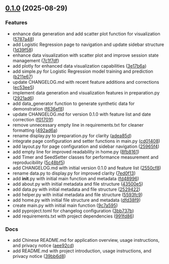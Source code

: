 <!-- insertion marker -->
<a name="0.1.0"></a>

## [0.1.0](https://github.com///compare/0eb171b3204362c28c79a12781d1e7d305f92b33...0.1.0) (2025-08-29)

### Features

- enhance data generation and add scatter plot function for visualization ([5787a48](https://github.com///commit/5787a4892ffd5669f1061992ddd1d278161d0840))
- add Logistic Regression page to navigation and update sidebar structure ([1d39f58](https://github.com///commit/1d39f589405877149a83975a086d5297155811ca))
- enhance data visualization with scatter plot and improve session state management ([7c1f7df](https://github.com///commit/7c1f7dfae3069331f41f858cf66f23ac96585e1b))
- add plotly for enhanced data visualization capabilities ([3e17b6a](https://github.com///commit/3e17b6a438c02dfc652c00fd179658c898653a26))
- add simple.py for Logistic Regression model training and prediction ([b211e67](https://github.com///commit/b211e6789d030e02eabd69bcf04080ffb8ab8814))
- update CHANGELOG.md with recent feature additions and corrections ([ec53ee5](https://github.com///commit/ec53ee5d0a23eeffce3dd72ab54c283f1039143e))
- implement data generation and visualization features in preparation.py ([2921ad6](https://github.com///commit/2921ad670c6e91a120baad757080586be6546b6d))
- add data_generator function to generate synthetic data for demonstration ([f636ef8](https://github.com///commit/f636ef8f6d493de51ee008a792e81fbb4b55779f))
- update CHANGELOG.md for version 0.1.0 with feature list and date correction ([f01701f](https://github.com///commit/f01701f0eb6dd0d4772fc6c36b51572cdda9eb4f))
- remove unnecessary empty line in requirements.txt for cleaner formatting ([492ad6a](https://github.com///commit/492ad6a0302bdee82b554307b192de8169e8bb62))
- rename display.py to preparation.py for clarity ([adea85d](https://github.com///commit/adea85d9e55e6678fd7e204920a878bbd7cffbae))
- integrate page configuration and setter functions in main.py ([cd01408](https://github.com///commit/cd01408ea485e416f76e4f7fcfe7fee498af65c5))
- add layout.py for page configuration and sidebar navigation ([25965f4](https://github.com///commit/25965f49565e7c1634d3e049973dd61438e55f19))
- add empty line for improved readability in home.py ([8fb8161](https://github.com///commit/8fb8161a4aa2bf8a15898e536ca617cf74bd9c1a))
- add Timer and SeedSetter classes for performance measurement and reproducibility ([5c48bf5](https://github.com///commit/5c48bf5d12f4058ff519bb660af27bb742ba4078))
- add CHANGELOG.md with initial version 0.1.0 and feature list ([2550cf8](https://github.com///commit/2550cf829b6cf35cef4dfc009ee5616b48397388))
- rename data.py to display.py for improved clarity ([7ed0f13](https://github.com///commit/7ed0f13a55d8113ec22dc2dac5726556c9a67419))
- add __init__.py with initial main function and metadata ([fd48996](https://github.com///commit/fd48996439d9b4644cfc48c3d1fccce0575d575e))
- add about.py with initial metadata and file structure ([43500e5](https://github.com///commit/43500e5983b064c5e8e60cd30bb336ce3106b448))
- add data.py with initial metadata and file structure ([2529422](https://github.com///commit/25294226e8f69e65949acb52af859e2ea1dba04d))
- add helper.py with initial metadata and file structure ([5593fc9](https://github.com///commit/5593fc9bee84e7ceb6b98cbb1e6e5a9fd8c01c66))
- add home.py with initial file structure and metadata ([dfd38f9](https://github.com///commit/dfd38f9e527971129e7ae93feea5ca6eda2829de))
- create main.py with initial main function ([9c7a595](https://github.com///commit/9c7a5959df6a2eb6548009a5aedaf7f8284b2fac))
- add pyproject.toml for changelog configuration ([3bb737b](https://github.com///commit/3bb737bd84750682966c092efc60027c75aee10a))
- add requirements.txt with project dependencies ([991fd86](https://github.com///commit/991fd866d074ad9f828e5985577db8fe90e7b139))

### Docs

- add Chinese README.md for application overview, usage instructions, and privacy notice ([aee92cd](https://github.com///commit/aee92cd39bcb26967cf7a77124d3c92da8dc687f))
- add README.md with project introduction, usage instructions, and privacy notice ([39bb6d8](https://github.com///commit/39bb6d82e5b3504ffc33311056fd3c27490a7cc7))

